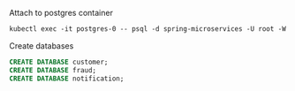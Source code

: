 Attach to postgres container
```dockerfile
kubectl exec -it postgres-0 -- psql -d spring-microservices -U root -W
```
Create databases
```sql
CREATE DATABASE customer;
CREATE DATABASE fraud;
CREATE DATABASE notification;
```